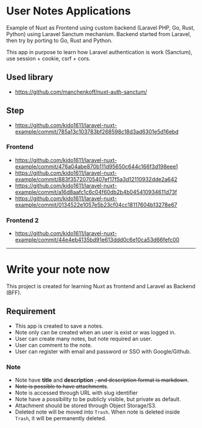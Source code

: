 # User Notes Applications

Example of Nuxt as Frontend using custom backend (Laravel PHP, Go, Rust, Python) using Laravel Sanctum mechanism.
Backend started from Laravel, then try by porting to Go, Rust and Python.

This app in purpose to learn how Laravel authentication is work (Sanctum), use session + cookie, csrf + cors.

## Used library

- <https://github.com/manchenkoff/nuxt-auth-sanctum/>

## Step

- <https://github.com/kido1611/laravel-nuxt-example/commit/785a13c103783bf268598c18d3ad6301e5d16ebd>

### Frontend

- <https://github.com/kido1611/laravel-nuxt-example/commit/476a04abe870b111d95650c644c166f3d198eee1>
- <https://github.com/kido1611/laravel-nuxt-example/commit/883f35720705407ef17f5a3d12110932dde2a642>
- <https://github.com/kido1611/laravel-nuxt-example/commit/a16d8aafc1c6c04f60db2b4b045410934611d73f>
- <https://github.com/kido1611/laravel-nuxt-example/commit/0134522e1057e5b23cf04cc18117604b13278e67>

### Frontend 2

- <https://github.com/kido1611/laravel-nuxt-example/commit/44e4eb4135bd91e613ddd0c6e10ca53d66fefc00>

---

# Write your note now

This project is created for learning Nuxt as frontend and Laravel as Backend (BFF).

## Requirement

- This app is created to save a notes.
- Note only can be created when an user is exist or was logged in.
- User can create many notes, but note required an user.
- User can comment to the note.
- User can register with email and password or SSO with Google/Github.

### Note

- Note have **title** and **description** ~~, and description format is markdown~~.
- ~~Note is possible to have attachments~~.
- Note is accessed through URL with slug identifier
- Note have a possibility to be publicly visible, but private as default.
- Attachment should be stored through Object Storage/S3.
- Deleted note will be moved into `Trash`. When note is deleted inside `Trash`,
  it will be permanently deleted.
